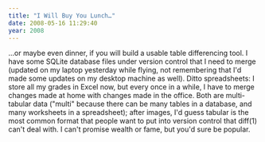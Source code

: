 ```yaml
---
title: "I Will Buy You Lunch…"
date: 2008-05-16 11:29:40
year: 2008
---
```

…or maybe even dinner, if you will build a usable table differencing tool.  I have some SQLite database files under version control that I need to merge (updated on my laptop yesterday while flying, not remembering that I'd made some updates on my desktop machine as well).  Ditto spreadsheets: I store all my grades in Excel now, but every once in a while, I have to merge changes made at home with changes made in the office. Both are multi-tabular data ("multi" because there can be many tables in a database, and many worksheets in a spreadsheet); after images, I'd guess tabular is the most common format that people want to put into version control that diff(1) can't deal with. I can't promise wealth or fame, but you'd sure be popular.
